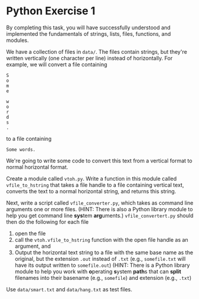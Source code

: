 # Python Exercise 1

By completing this task, you will have successfully understood and implemented
the fundamentals of strings, lists, files, functions, and modules.

We have a collection of files in `data/`. The files contain strings, but
they're written vertically (one character per line) instead of
horizontally. For example, we will convert a file containing

    S
    o
    m
    e

    w
    o
    r
    d
    s
    .

to a file containing

    Some words.

We're going to write some code to convert this text from a
vertical format to normal horizontal format.

Create a module called `vtoh.py`. Write a function in this module
called `vfile_to_hstring` that takes a file handle to a file containing
vertical text, converts the text to a normal horizontal string, and
returns this string.

Next, write a script called `vfile_converter.py`, which takes as
command line arguments one or more files. (HINT: There is also a Python
library module to help you get command line **sys**tem **arg**uments.)
`vfile_convertert.py` should then do the following for each file

1. open the file
2. call the `vtoh.vfile_to_hstring` function with the open file handle
   as an argument, and
3. Output the horizontal text string to a file with the same base name
   as the original, but the extension `.out` instead of `.txt` (e.g.,
   `somefile.txt` will have its output written to `somefile.out`) (HINT:
   There is a Python library module to help you work with **o**perating
   **s**ystem **path**s that can **split** filenames into their basename
   (e.g., `somefile`) and extension (e.g., `.txt`)


Use `data/smart.txt` and `data/hang.txt` as test files.

